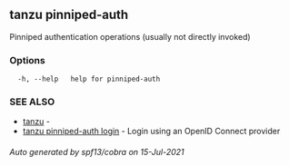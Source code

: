 ## tanzu pinniped-auth

Pinniped authentication operations (usually not directly invoked)

### Options

```
  -h, --help   help for pinniped-auth
```

### SEE ALSO

* [tanzu](tanzu.md)     -
* [tanzu pinniped-auth login](tanzu_pinniped-auth_login.md)     - Login using an OpenID Connect provider

###### Auto generated by spf13/cobra on 15-Jul-2021
